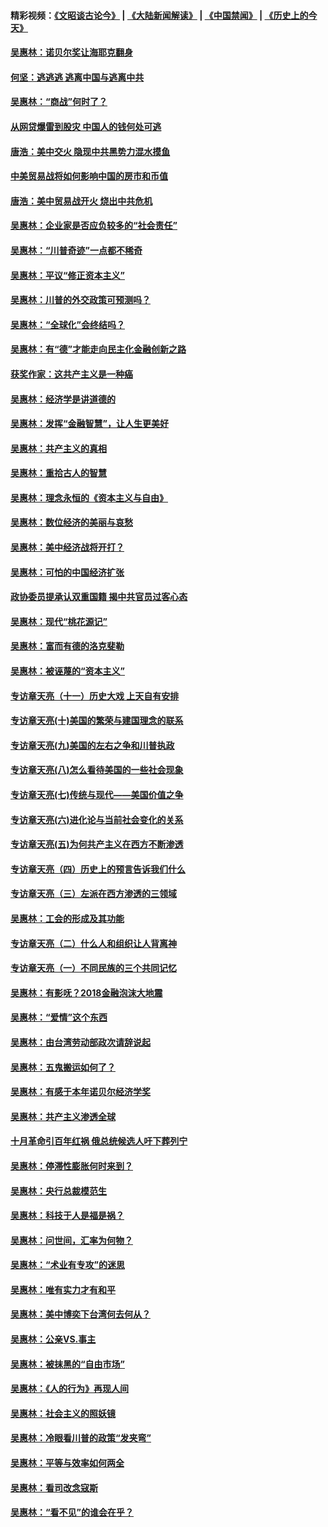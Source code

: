 #### 精彩视频：[《文昭谈古论今》](https://github.com/gfw-breaker/wenzhao/blob/master/README.md?t=01240330) | [《大陆新闻解读》](https://github.com/gfw-breaker/ntdtv-comedy/blob/master/README.md?t=01240330) | [《中国禁闻》](https://github.com/gfw-breaker/ntdtv-news/blob/master/README.md?t=01240330) | [《历史上的今天》](https://github.com/gfw-breaker/today-in-history/blob/master/README.md?t=01240330) 

#### [吴惠林：诺贝尔奖让海耶克翻身](../pages/nsc423/n10890049.md?t=01240330) 

#### [何坚：逃逃逃 逃离中国与逃离中共](../pages/nsc423/n10592891.md?t=01240330) 

#### [吴惠林：“商战”何时了？](../pages/nsc423/n10573558.md?t=01240330) 

#### [从网贷爆雷到股灾 中国人的钱何处可逃](../pages/nsc423/n10572800.md?t=01240330) 

#### [唐浩：美中交火 隐现中共黑势力混水摸鱼](../pages/nsc423/n10544040.md?t=01240330) 

#### [中美贸易战将如何影响中国的房市和币值](../pages/nsc423/n10543697.md?t=01240330) 

#### [唐浩：美中贸易战开火 烧出中共危机](../pages/nsc423/n10540126.md?t=01240330) 

#### [吴惠林：企业家是否应负较多的“社会责任”](../pages/nsc423/n10535022.md?t=01240330) 

#### [吴惠林：“川普奇迹”一点都不稀奇](../pages/nsc423/n10512808.md?t=01240330) 

#### [吴惠林：平议“修正资本主义”](../pages/nsc423/n10495724.md?t=01240330) 

#### [吴惠林：川普的外交政策可预测吗？](../pages/nsc423/n10462387.md?t=01240330) 

#### [吴惠林：“全球化”会终结吗？](../pages/nsc423/n10452838.md?t=01240330) 

#### [吴惠林：有“德”才能走向民主化金融创新之路](../pages/nsc423/n10432292.md?t=01240330) 

#### [获奖作家：这共产主义是一种癌](../pages/nsc423/n10431541.md?t=01240330) 

#### [吴惠林：经济学是讲道德的](../pages/nsc423/n10398014.md?t=01240330) 

#### [吴惠林：发挥“金融智慧”，让人生更美好](../pages/nsc423/n10375019.md?t=01240330) 

#### [吴惠林：共产主义的真相](../pages/nsc423/n10351394.md?t=01240330) 

#### [吴惠林：重拾古人的智慧](../pages/nsc423/n10337691.md?t=01240330) 

#### [吴惠林：理念永恒的《资本主义与自由》](../pages/nsc423/n10316274.md?t=01240330) 

#### [吴惠林：数位经济的美丽与哀愁](../pages/nsc423/n10292946.md?t=01240330) 

#### [吴惠林：美中经济战将开打？](../pages/nsc423/n10258825.md?t=01240330) 

#### [吴惠林：可怕的中国经济扩张](../pages/nsc423/n10219147.md?t=01240330) 

#### [政协委员提承认双重国籍 揭中共官员过客心态](../pages/nsc423/n10208809.md?t=01240330) 

#### [吴惠林：现代“桃花源记”](../pages/nsc423/n10185234.md?t=01240330) 

#### [吴惠林：富而有德的洛克斐勒](../pages/nsc423/n10142264.md?t=01240330) 

#### [吴惠林：被诬蔑的“资本主义”](../pages/nsc423/n10124816.md?t=01240330) 

#### [专访章天亮（十一）历史大戏 上天自有安排](../pages/nsc423/n10094905.md?t=01240330) 

#### [专访章天亮(十)美国的繁荣与建国理念的联系](../pages/nsc423/n10094899.md?t=01240330) 

#### [专访章天亮(九)美国的左右之争和川普执政](../pages/nsc423/n10094889.md?t=01240330) 

#### [专访章天亮(八)怎么看待美国的一些社会现象](../pages/nsc423/n10094857.md?t=01240330) 

#### [专访章天亮(七)传统与现代——美国价值之争](../pages/nsc423/n10093140.md?t=01240330) 

#### [专访章天亮(六)进化论与当前社会变化的关系](../pages/nsc423/n10092036.md?t=01240330) 

#### [专访章天亮(五)为何共产主义在西方不断渗透](../pages/nsc423/n10083620.md?t=01240330) 

#### [专访章天亮（四）历史上的预言告诉我们什么](../pages/nsc423/n10083606.md?t=01240330) 

#### [专访章天亮（三）左派在西方渗透的三领域](../pages/nsc423/n10081115.md?t=01240330) 

#### [吴惠林：工会的形成及其功能](../pages/nsc423/n10080633.md?t=01240330) 

#### [专访章天亮（二）什么人和组织让人背离神](../pages/nsc423/n10076637.md?t=01240330) 

#### [专访章天亮（一）不同民族的三个共同记忆](../pages/nsc423/n10074188.md?t=01240330) 

#### [吴惠林：有影呒？2018金融泡沫大地震](../pages/nsc423/n10040534.md?t=01240330) 

#### [吴惠林：“爱情”这个东西](../pages/nsc423/n10019423.md?t=01240330) 

#### [吴惠林：由台湾劳动部政次请辞说起](../pages/nsc423/n9979679.md?t=01240330) 

#### [吴惠林：五鬼搬运如何了？](../pages/nsc423/n9925338.md?t=01240330) 

#### [吴惠林：有感于本年诺贝尔经济学奖](../pages/nsc423/n9871883.md?t=01240330) 

#### [吴惠林：共产主义渗透全球](../pages/nsc423/n9812748.md?t=01240330) 

#### [十月革命引百年红祸 俄总统候选人吁下葬列宁](../pages/nsc423/n9810182.md?t=01240330) 

#### [吴惠林：停滞性膨胀何时来到？](../pages/nsc423/n9764136.md?t=01240330) 

#### [吴惠林：央行总裁模范生](../pages/nsc423/n9728134.md?t=01240330) 

#### [吴惠林：科技于人是福是祸？](../pages/nsc423/n9672982.md?t=01240330) 

#### [吴惠林：问世间，汇率为何物？](../pages/nsc423/n9621788.md?t=01240330) 

#### [吴惠林：“术业有专攻”的迷思](../pages/nsc423/n9580363.md?t=01240330) 

#### [吴惠林：唯有实力才有和平](../pages/nsc423/n9529599.md?t=01240330) 

#### [吴惠林：美中博奕下台湾何去何从？](../pages/nsc423/n9483598.md?t=01240330) 

#### [吴惠林：公亲VS.事主](../pages/nsc423/n9425637.md?t=01240330) 

#### [吴惠林：被抹黑的“自由市场”](../pages/nsc423/n9351545.md?t=01240330) 

#### [吴惠林：《人的行为》再现人间](../pages/nsc423/n9296339.md?t=01240330) 

#### [吴惠林：社会主义的照妖镜](../pages/nsc423/n9243460.md?t=01240330) 

#### [吴惠林：冷眼看川普的政策“发夹弯”](../pages/nsc423/n9120684.md?t=01240330) 

#### [吴惠林：平等与效率如何两全](../pages/nsc423/n9075430.md?t=01240330) 

#### [吴惠林：看司改念寇斯](../pages/nsc423/n9024915.md?t=01240330) 

#### [吴惠林：“看不见”的谁会在乎？](../pages/nsc423/n8977488.md?t=01240330) 

